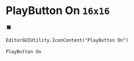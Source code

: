 # PlayButton On `16x16`
<img src="/img/PlayButton%20On.png" width=16 height=16>

``` CSharp
EditorGUIUtility.IconContent("PlayButton On")
```
```
PlayButton On
```

